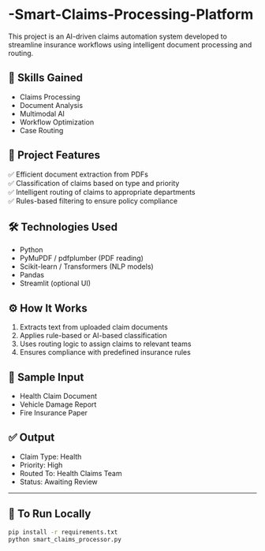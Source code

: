 # -Smart-Claims-Processing-Platform

This project is an AI-driven claims automation system developed to streamline insurance workflows using intelligent document processing and routing.

## 🚀 Skills Gained
- Claims Processing
- Document Analysis
- Multimodal AI
- Workflow Optimization
- Case Routing

## 🧠 Project Features

✅ Efficient document extraction from PDFs  
✅ Classification of claims based on type and priority  
✅ Intelligent routing of claims to appropriate departments  
✅ Rules-based filtering to ensure policy compliance  

## 🛠️ Technologies Used
- Python
- PyMuPDF / pdfplumber (PDF reading)
- Scikit-learn / Transformers (NLP models)
- Pandas
- Streamlit (optional UI)

## ⚙️ How It Works

1. Extracts text from uploaded claim documents  
2. Applies rule-based or AI-based classification  
3. Uses routing logic to assign claims to relevant teams  
4. Ensures compliance with predefined insurance rules  

## 📝 Sample Input
- Health Claim Document  
- Vehicle Damage Report  
- Fire Insurance Paper  

## ✅ Output
- Claim Type: Health  
- Priority: High  
- Routed To: Health Claims Team  
- Status: Awaiting Review  

---

## 🔧 To Run Locally

```bash
pip install -r requirements.txt
python smart_claims_processor.py

